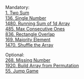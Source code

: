 
Mandatory:  
[1. Two Sum](https://leetcode.com/problems/two-sum/submissions/953911225/)  
[136. Single Number](https://leetcode.com/problems/single-number/submissions/953935621/)  
[1480. Running Sum of 1d Array](https://leetcode.com/problems/running-sum-of-1d-array/submissions/954518276/)  
[485. Max Consecutive Ones](https://leetcode.com/problems/max-consecutive-ones/submissions/954527488/)  
[836. Rectangle Overlap](https://leetcode.com/problems/rectangle-overlap/submissions/954565618/)  
[169. Majority Element](https://leetcode.com/problems/majority-element/submissions/954599935/)  
[1470. Shuffle the Array](https://leetcode.com/problems/shuffle-the-array/submissions/954624277/)  

Optional:  
[268. Missing Number](https://leetcode.com/problems/missing-number/submissions/954641107/)  
[1920. Build Array from Permutation](https://leetcode.com/problems/build-array-from-permutation/submissions/955756531/)  
[55. Jump Game](https://leetcode.com/problems/jump-game/submissions/956569604/)  
